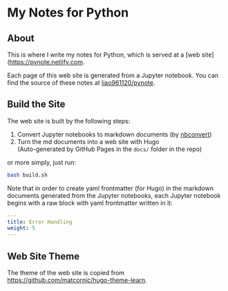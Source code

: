 # My Notes for Python

## About

This is where I write my notes for Python, which is served at a [web site](https://pynote.netlify.com.

Each page of this web site is generated from a Jupyter notebook. You can find the source of these notes at [liao961120/pynote](https://github.com/liao961120/pynote).

## Build the Site

The web site is built by the following steps: 

1. Convert Jupyter notebooks to markdown documents (by [nbconvert](https://github.com/jupyter/nbconvert))
1. Turn the md documents into a web site with Hugo  
(Auto-generated by GitHub Pages in the `docs/` folder in the repo)

or more simply, just run:

```bash
bash build.sh
```

Note that in order to create yaml frontmatter (for Hugo) in the markdown documents generated from the Jupyter notebooks, each Jupyter notebook begins with a raw block with yaml frontmatter written in it:

```yaml
---
title: Error Handling
weight: 5
---
```

## Web Site Theme

The theme of the web site is copied from <https://github.com/matcornic/hugo-theme-learn>.
